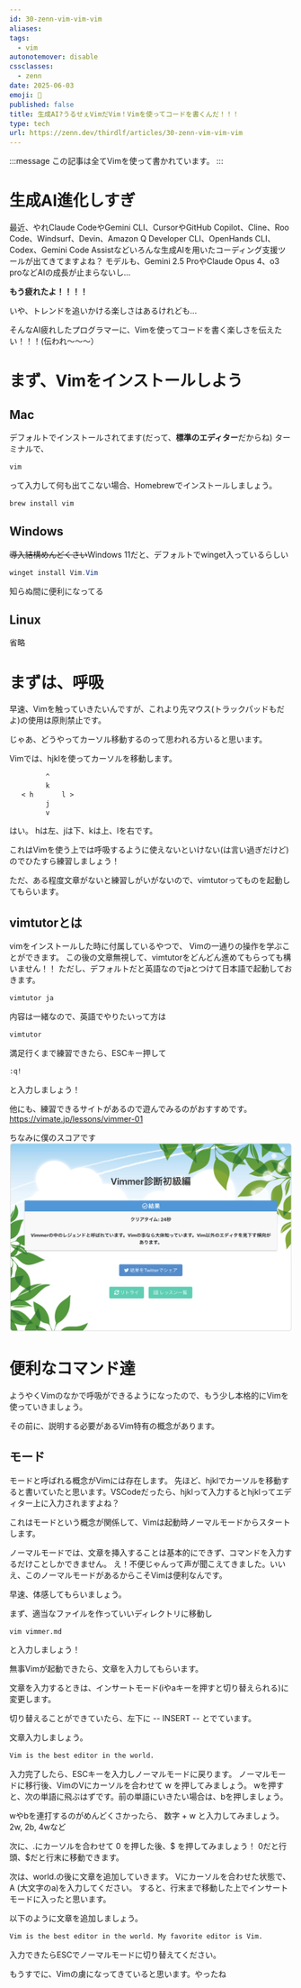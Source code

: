 ```yaml
---
id: 30-zenn-vim-vim-vim
aliases: 
tags:
  - vim
autonotemover: disable
cssclasses:
  - zenn
date: 2025-06-03
emoji: 🛜
published: false
title: 生成AI?うるせぇVimだVim！Vimを使ってコードを書くんだ！！！
type: tech
url: https://zenn.dev/thirdlf/articles/30-zenn-vim-vim-vim
---
```


:::message
この記事は全てVimを使って書かれています。
:::

# 生成AI進化しすぎ
最近、やれClaude CodeやGemini CLI、CursorやGitHub Copilot、Cline、Roo Code、Windsurf、Devin、Amazon Q Developer CLI、OpenHands CLI、Codex、Gemini Code Assistなどいろんな生成AIを用いたコーディング支援ツールが出てきてますよね？
モデルも、Gemini 2.5 ProやClaude Opus 4、o3 proなどAIの成長が止まらないし...

**もう疲れたよ！！！！**

いや、トレンドを追いかける楽しさはあるけれども...

そんなAI疲れしたプログラマーに、Vimを使ってコードを書く楽しさを伝えたい！！！(伝われ〜〜〜）

# まず、Vimをインストールしよう

## Mac
デフォルトでインストールされてます(だって、**標準のエディター**だからね)
ターミナルで、
```zsh
vim
```
って入力して何も出てこない場合、Homebrewでインストールしましょう。
```zsh
brew install vim
```

## Windows
~~導入結構めんどくさい~~Windows 11だと、デフォルトでwinget入っているらしい
```powershell
winget install Vim.Vim
```

知らぬ間に便利になってる

## Linux
省略

# まずは、呼吸
早速、Vimを触っていきたいんですが、これより先マウス(トラックパッドもだよ)の使用は原則禁止です。

じゃあ、どうやってカーソル移動するのって思われる方いると思います。

Vimでは、hjklを使ってカーソルを移動します。

             ^
             k              
       < h       l >                
             j                       
             v

はい。 hは左、jは下、kは上、lを右です。

これはVimを使う上では呼吸するように使えないといけない(は言い過ぎだけど) のでひたすら練習しましょう！

ただ、ある程度文章がないと練習しがいがないので、vimtutorってものを起動してもらいます。

## vimtutorとは
vimをインストールした時に付属しているやつで、 Vimの一通りの操作を学ぶことができます。
この後の文章無視して、vimtutorをどんどん進めてもらっても構いません！！
ただし、デフォルトだと英語なのでjaとつけて日本語で起動しておきます。

```zsh
vimtutor ja
```

内容は一緒なので、英語でやりたいって方は
```zsh
vimtutor
```

満足行くまで練習できたら、ESCキー押して

```zsh
:q!
```

と入力しましょう！


他にも、練習できるサイトがあるので遊んでみるのがおすすめです。
https://vimate.jp/lessons/vimmer-01

ちなみに僕のスコアです
![](/images/vim1.png)

# 便利なコマンド達
ようやくVimのなかで呼吸ができるようになったので、もう少し本格的にVimを使っていきましょう。

その前に、説明する必要があるVim特有の概念があります。

## モード
モードと呼ばれる概念がVimには存在します。
先ほど、hjklでカーソルを移動すると書いていたと思います。VSCodeだったら、hjklって入力するとhjklってエディター上に入力されますよね？

これはモードという概念が関係して、Vimは起動時ノーマルモードからスタートします。

ノーマルモードでは、文章を挿入することは基本的にできず、コマンドを入力するだけことしかできません。
え！不便じゃんって声が聞こえてきました。いいえ、このノーマルモードがあるからこそVimは便利なんです。

早速、体感してもらいましょう。

まず、適当なファイルを作っていいディレクトリに移動し
```zsh
vim vimmer.md
```
と入力しましょう！

無事Vimが起動できたら、文章を入力してもらいます。

文章を入力するときは、インサートモード(iやaキーを押すと切り替えられる)に変更します。

切り替えることができていたら、左下に -- INSERT -- とでています。

文章入力しましょう。
```md:vimmer.md
Vim is the best editor in the world.
```

入力完了したら、ESCキーを入力しノーマルモードに戻ります。
ノーマルモードに移行後、VimのVにカーソルを合わせて w を押してみましょう。
wを押すと、次の単語に飛ぶはずです。前の単語にいきたい場合は、bを押しましょう。

wやbを連打するのがめんどくさかったら、 数字 + w と入力してみましょう。
2w, 2b, 4wなど

次に、.にカーソルを合わせて 0 を押した後、$ を押してみましょう！
0だと行頭、$だと行末に移動できます。

次は、world.の後に文章を追加していきます。
Vにカーソルを合わせた状態で、A (大文字のa)を入力してください。
すると、行末まで移動した上でインサートモードに入ったと思います。

以下のように文章を追加しましょう。
```md:vimmer.md
Vim is the best editor in the world. My favorite editor is Vim.
```

入力できたらESCでノーマルモードに切り替えてください。

もうすでに、Vimの虜になってきていると思います。やったね











